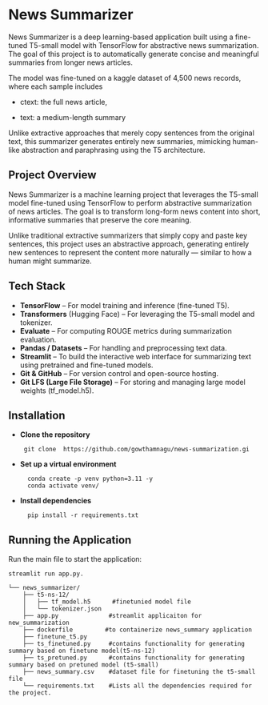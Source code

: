 
# News Summarizer
News Summarizer is a deep learning-based application built using a fine-tuned T5-small model with TensorFlow for abstractive news summarization. The goal of this project is to automatically generate concise and meaningful summaries from longer news articles.

The model was fine-tuned on a kaggle dataset of 4,500 news records, where each sample includes

- ctext: the full news article,

- text: a medium-length summary 

Unlike extractive approaches that merely copy sentences from the original text, this summarizer generates entirely new summaries, mimicking human-like abstraction and paraphrasing using the T5 architecture.




## Project Overview
News Summarizer is a machine learning project that leverages the T5-small model fine-tuned using TensorFlow to perform abstractive summarization of news articles. The goal is to transform long-form news content into short, informative summaries that preserve the core meaning.

Unlike traditional extractive summarizers that simply copy and paste key sentences, this project uses an abstractive approach, generating entirely new sentences to represent the content more naturally — similar to how a human might summarize.
## Tech Stack
- **TensorFlow** – For model training and inference (fine-tuned T5).
- **Transformers** (Hugging Face) – For leveraging the T5-small model and tokenizer.
- **Evaluate** – For computing ROUGE metrics during summarization evaluation.
- **Pandas / Datasets** – For handling and preprocessing text data.
- **Streamlit** – To build the interactive web interface for summarizing text using pretrained and fine-tuned models.
- **Git & GitHub** – For version control and open-source hosting.
- **Git LFS (Large File Storage)** – For storing and managing large model weights (tf_model.h5).
## Installation
    

- **Clone the repository**
    
       git clone  https://github.com/gowthamnagu/news-summarization.gi

- **Set up a virtual environment** 

        conda create -p venv python=3.11 -y
        conda activate venv/

- **Install dependencies** 

        pip install -r requirements.txt

     
## Running the Application

Run the main file to start the application:

    streamlit run app.py.
```    
└── news_summarizer/
    ├── t5-ns-12/
    │   ├── tf_model.h5      #finetunied model file
    │   └── tokenizer.json
    ├── app.py              #streamlit applicaiton for new_summarization
    ├── dockerfile         #to containerize news_summary application 
    ├── finetune_t5.py      
    ├── ts_finetuned.py     #contains functionality for generating summary based on finetune model(t5-ns-12)
    ├── ts_pretuned.py      #contains functionality for generating summary based on pretuned model (t5-small)
    ├── news_summary.csv    #dataset file for finetuning the t5-small file
    └── requirements.txt    #Lists all the dependencies required for the project.
```
